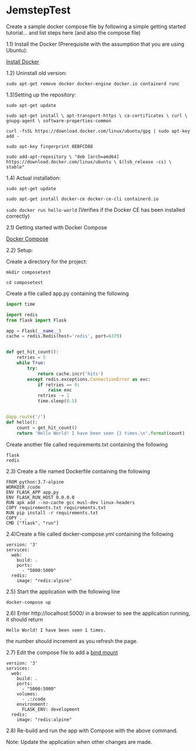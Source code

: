 # JemstepTest
Create a sample docker compose file by following a simple getting started tutorial... and list steps here (and also the compose file)

1.1) Install the Docker (Prerequisite with the assumption that you are using Ubuntu):

 [Install Docker](https://docs.docker.com/install/linux/docker-ce/ubuntu/)

1.2) Uninstall  old version: 

`sudo apt-get remove docker docker-engine docker.io containerd runc`

1.3)Setting up the repository:

 `sudo apt-get update`  

`sudo apt-get install \
    apt-transport-https \
    ca-certificates \
    curl \
    gnupg-agent \
    software-properties-common`

`curl -fsSL https://download.docker.com/linux/ubuntu/gpg | sudo apt-key add -`

`sudo apt-key fingerprint 0EBFCD88`

`sudo add-apt-repository \
   "deb [arch=amd64] https://download.docker.com/linux/ubuntu \
   $(lsb_release -cs) \
   stable"`



1.4) Actual installation:

 `sudo apt-get update`

`sudo apt-get install docker-ce docker-ce-cli containerd.io`

`sudo docker run hello-world` (Verifies if the Docker CE has been installed correctly)

2.1) Getting started with Docker Compose

[Docker Compose](https://docs.docker.com/compose/gettingstarted/)

2.2) Setup:

Create a directory for the project:

`mkdir composetest`

`cd composetest`


Create a file called app.py containing the following

```python
import time

import redis
from flask import Flask

app = Flask(__name__)
cache = redis.Redis(host='redis', port=6379)


def get_hit_count():
    retries = 5
    while True:
        try:
            return cache.incr('hits')
        except redis.exceptions.ConnectionError as exc:
            if retries == 0:
                raise exc
            retries -= 1
            time.sleep(0.5)


@app.route('/')
def hello():
    count = get_hit_count()
    return 'Hello World! I have been seen {} times.\n'.format(count)
```

Create another file called requirements.txt containing the following

```
flask
redis
```

2.3) Create a file named Dockerfile containing the following

```
FROM python:3.7-alpine
WORKDIR /code
ENV FLASK_APP app.py
ENV FLASK_RUN_HOST 0.0.0.0
RUN apk add --no-cache gcc musl-dev linux-headers
COPY requirements.txt requirements.txt
RUN pip install -r requirements.txt
COPY . .
CMD ["flask", "run"]
```

2.4)Create a file called docker-compose.yml containing the following

```
version: '3'
services:
  web:
    build: .
    ports:
      - "5000:5000"
  redis:
    image: "redis:alpine"
```

2.5) Start the application with the following line

`docker-compose up`

2.6) Enter http://localhost:5000/ in a browser to see the application running, it should return 

```
Hello World! I have been seen 1 times.
```

the number should increment as you refresh the page.

2.7) Edit the compose file to add a [bind mount](https://docs.docker.com/storage/bind-mounts/) 

```
version: '3'
services:
  web:
    build: .
    ports:
      - "5000:5000"
    volumes:
      - .:/code
    environment:
      FLASK_ENV: development
  redis:
    image: "redis:alpine"
```

2.8) Re-build and run the app with Compose with the above command.

Note: Update the application when other changes are made.

